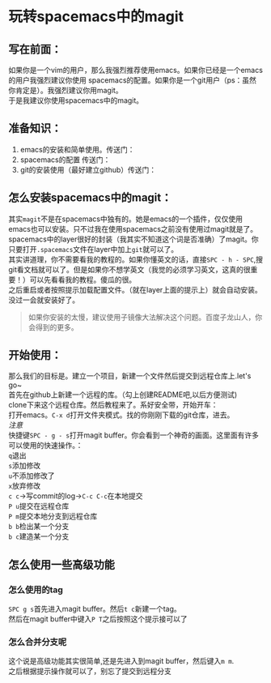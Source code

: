 # 玩转spacemacs中的magit

## 写在前面：
如果你是一个vim的用户，那么我强烈推荐使用emacs。如果你已经是一个emacs的用户我强烈建议你使用
spacemacs的配置。如果你是一个git用户（ps：虽然你肯定是）。我强烈建议你用magit。  
于是我建议你使用spacemacs中的magit。
## 准备知识：
1. emacs的安装和简单使用。传送门：
2. spacemacs的配置 传送门：
3. git的安装使用（最好建立github）传送门：
## 怎么安装spacemacs中的magit：
其实`magit`不是在spacemacs中独有的。她是emacs的一个插件，仅仅使用emacs也可以安装。只不过我在使用spacemacs之前没有使用过magit就是了。spacemacs中的layer很好的封装（我其实不知道这个词是否准确）了magit。你只要打开`.spacemacs`文件在layer中加上`git`就可以了。  
其实讲道理，你不需要看我的教程的。如果你懂英文的话，直接`SPC - h - SPC`,搜git看文档就可以了。但是如果你不想学英文（我觉的必须学习英文，这真的很重要！）可以先看看我的教程。傻瓜的很。  
之后重启或者按照提示加载配置文件。（就在layer上面的提示上）就会自动安装。没过一会就安装好了。  
> 如果你安装的太慢，建议使用子镜像大法解决这个问题。百度子龙山人，你会得到的更多。

## 开始使用：
那么我们的目标是。建立一个项目，新建一个文件然后提交到远程仓库上.let's go~  
首先在github上新建一个远程的库。（勾上创建README吧,以后方便测试)  
clone下来这个远程仓库。然后教程来了。系好安全带，开始开车：  
打开emacs。`C-x d`打开文件夹模式。找的你刚刚下载的git仓库，进去。  
*注意*  
快捷键`SPC - g - s`打开magit buffer。你会看到一个神奇的画面。这里面有许多可以使用的快速操作。：  
`q`退出  
`s`添加修改  
`u`不添加修改了  
`x`放弃修改  
`c c`->写commit的log->`C-c C-c`在本地提交  
`P u`提交在远程仓库  
`P m`提交本地分支到远程仓库  
`b b`检出某一个分支  
`b c`建造某一个分支  
## 怎么使用一些高级功能
### 怎么使用的tag
`SPC g s`首先进入magit buffer。然后`t c`新建一个tag。  
然后在magit buffer中键入`P T`之后按照这个提示接可以了
### 怎么合并分支呢
这个说是高级功能其实很简单,还是先进入到magit buffer，然后键入`m m`.  
之后根据提示操作就可以了，别忘了提交到远程分支
